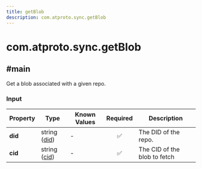```yaml
---
title: getBlob
description: com.atproto.sync.getBlob
---
```


# com.atproto.sync.getBlob

## #main

Get a blob associated with a given repo.

### Input

| Property | Type | Known Values | Required | Description |
| --- | --- | --- | :---: | --- |
| **did** | string ([did](https://atproto.com/specs/did)) | - | ✅ | The DID of the repo. |
| **cid** | string ([cid](https://atproto.com/specs/repository#cid-formats)) | - | ✅ | The CID of the blob to fetch |
